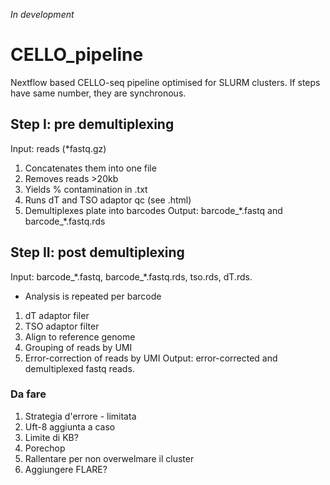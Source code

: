 *In development*
# CELLO_pipeline
Nextflow based CELLO-seq pipeline optimised for SLURM clusters. 
If steps have same number, they are synchronous. 

## Step I: pre demultiplexing 
Input: reads (*fastq.gz)
1. Concatenates them into one file
1. Removes reads >20kb
2. Yields % contamination in .txt
2. Runs dT and TSO adaptor qc (see .html)
2. Demultiplexes plate into barcodes
Output: barcode_\*.fastq and barcode_\*.fastq.rds

## Step II: post demultiplexing
Input: barcode_\*.fastq, barcode_\*.fastq.rds, tso.rds, dT.rds. 
- Analysis is repeated per barcode
1. dT adaptor filer
1. TSO adaptor filter
1. Align to reference genome
2. Grouping of reads by UMI
3. Error-correction of reads by UMI
Output: error-corrected and demultiplexed fastq reads. 


### Da fare 
1. Strategia d'errore - limitata
2. Uft-8 aggiunta a caso
3. Limite di KB?
4. Porechop
5. Rallentare per non overwelmare il cluster
6. Aggiungere FLARE?
